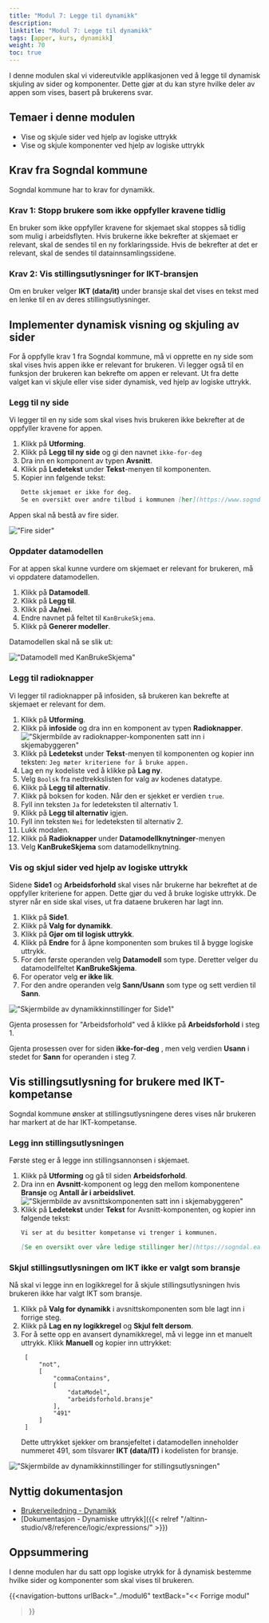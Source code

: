 ```yaml
---
title: "Modul 7: Legge til dynamikk"
description: 
linktitle: "Modul 7: Legge til dynamikk"
tags: [apper, kurs, dynamikk]
weight: 70
toc: true
---
```

 
I denne modulen skal vi videreutvikle applikasjonen ved å legge til dynamisk skjuling av sider og komponenter. Dette gjør 
at du kan styre hvilke deler av appen som vises, basert på brukerens svar.

## Temaer i denne modulen
- Vise og skjule sider ved hjelp av logiske uttrykk
- Vise og skjule komponenter ved hjelp av logiske uttrykk

## Krav fra Sogndal kommune
Sogndal kommune har to krav for dynamikk.

### Krav 1: Stopp brukere som ikke oppfyller kravene tidlig
En bruker som ikke oppfyller kravene for skjemaet skal stoppes så tidlig som mulig i arbeidsflyten. 
Hvis brukerne ikke bekrefter at skjemaet er relevant, skal de sendes til en ny forklaringsside. Hvis de bekrefter at det er relevant,
skal de sendes til datainnsamlingssidene.

### Krav 2: Vis stillingsutlysninger for IKT-bransjen
Om en bruker velger **IKT (data/it)** under bransje skal det vises en tekst med en lenke til en av deres stillingsutlysninger.

## Implementer dynamisk visning og skjuling av sider
For å oppfylle krav 1 fra Sogndal kommune, må vi opprette en ny side som skal vises hvis appen ikke er relevant for brukeren. 
Vi legger også til en funksjon der brukeren kan bekrefte om appen er relevant. Ut fra dette valget kan vi skjule eller vise sider dynamisk, ved hjelp av logiske uttrykk.

### Legg til ny side
Vi legger til en ny side som skal vises hvis brukeren ikke bekrefter at de oppfyller kravene for appen.
1. Klikk på **Utforming**.
2. Klikk på **Legg til ny side** og gi den navnet ```ikke-for-deg``` 
3. Dra inn en komponent av typen **Avsnitt**.
4. Klikk på **Ledetekst** under **Tekst**-menyen til komponenten.
5. Kopier inn følgende tekst: 
    ```md
    Dette skjemaet er ikke for deg.
    Se en oversikt over andre tilbud i kommunen [her](https://www.sogndal.kommune.no/).
    ```
Appen skal nå bestå av fire sider.

!["Fire sider"](fire_sider.png)

### Oppdater datamodellen
For at appen skal kunne vurdere om skjemaet er relevant for brukeren, må vi oppdatere datamodellen.
1. Klikk på **Datamodell**.
2. Klikk på **Legg til**.
3. Klikk på **Ja/nei**.
4. Endre navnet på feltet til ```KanBrukeSkjema```.
5. Klikk på **Generer modeller**.

Datamodellen skal nå se slik ut:

!["Datamodell med KanBrukeSkjema"](datamodell.png)

### Legg til radioknapper
Vi legger til radioknapper på infosiden, så brukeren kan bekrefte at skjemaet er relevant for dem.
1. Klikk på **Utforming**.
2. Klikk på **infoside** og dra inn en komponent av typen **Radioknapper**.
    !["Skjermbilde av radioknapper-komponenten satt inn i skjemabyggeren"](skjemabygger_med_radioknapper.png)
3. Klikk på **Ledetekst** under **Tekst**-menyen til komponenten og kopier inn teksten:
    ```Jeg møter kriteriene for å bruke appen.```
4. Lag en ny kodeliste ved å klikke på **Lag ny**.
5. Velg `Boolsk` fra nedtrekkslisten for valg av kodenes datatype.          
6. Klikk på **Legg til alternativ**.
7. Klikk på boksen for koden. Når den er sjekket er verdien `true`.
8. Fyll inn teksten `Ja` for ledeteksten til alternativ 1.
9. Klikk på **Legg til alternativ** igjen.
10. Fyll inn teksten `Nei` for ledeteksten til alternativ 2.
11. Lukk modalen.
12. Klikk på **Radioknapper** under **Datamodellknytninger**-menyen 
13. Velg **KanBrukeSkjema** som datamodellknytning. 

### Vis og skjul sider ved hjelp av logiske uttrykk
Sidene **Side1** og **Arbeidsforhold** skal vises når brukerne har bekreftet at de oppfyller kriteriene for appen. Dette gjør du 
ved å bruke logiske uttrykk. De styrer når en side skal vises, ut fra dataene brukeren har lagt inn.
1. Klikk på **Side1**.
2. Klikk på **Valg for dynamikk**.
3. Klikk på **Gjør om til logisk uttrykk**.
4. Klikk på **Endre** for å åpne komponenten som brukes til å bygge logiske uttrykk.
5. For den første operanden velg **Datamodell** som type. Deretter velger du datamodellfeltet **KanBrukeSkjema**.
6. For operator velg **er ikke lik**.
7. For den andre operanden velg **Sann/Usann** som type og sett verdien til **Sann**.

!["Skjermbilde av dynamikkinnstillinger for Side1"](dynamikk_Side1.png)

Gjenta prosessen for "Arbeidsforhold" ved å klikke på **Arbeidsforhold** i steg 1.

Gjenta prosessen over for siden **ikke-for-deg** , men velg verdien **Usann** i stedet for **Sann** for operanden i steg 7.

## Vis stillingsutlysning for brukere med IKT-kompetanse
Sogndal kommune ønsker at stillingsutlysningene deres vises når brukeren har markert at de har IKT-kompetanse.
### Legg inn stillingsutlysningen
Første steg er å legge inn stillingsannonsen i skjemaet.
1. Klikk på **Utforming** og gå til siden **Arbeidsforhold**.
2. Dra inn en **Avsnitt**-komponent og legg den mellom komponentene **Bransje** og **Antall år i arbeidslivet**.
   !["Skjermbilde av avsnittskomponenten satt inn i skjemabyggeren"](skjemabygger_med_avsnitt.png)
3. Klikk på **Ledetekst** under **Tekst** for Avsnitt-komponenten, og kopier inn følgende tekst:
    ```md
    Vi ser at du besitter kompetanse vi trenger i kommunen.
    
    [Se en oversikt over våre ledige stillinger her](https://sogndal.easycruit.com/index.html).
    ```
### Skjul stillingsutlysningen om IKT ikke er valgt som bransje
Nå skal vi legge inn en logikkregel for å skjule stillingsutlysningen hvis brukeren ikke har valgt IKT som bransje.
1. Klikk på **Valg for dynamikk** i avsnittskomponenten som ble lagt inn i forrige steg.
2. Klikk på **Lag en ny logikkregel** og **Skjul felt dersom**.
3. For å sette opp en avansert dynamikkregel, må vi legge inn et manuelt uttrykk. Klikk **Manuell** og kopier inn uttrykket:
   ```
    [
        "not",
        [
            "commaContains",
            [
                "dataModel",
                "arbeidsforhold.bransje"
            ],
            "491"
        ]
    ]
    ```
    Dette uttrykket sjekker om bransjefeltet i datamodellen inneholder nummeret 491, som tilsvarer **IKT (data/IT)** i kodelisten for bransje.

!["Skjermbilde av dynamikkinnstillinger for stillingsutlysningen"](dynamikk_stillingsutlysning.png)

## Nyttig dokumentasjon
- [Brukerveiledning - Dynamikk](../../../guides/development/dynamics/)
- [Dokumentasjon - Dynamiske uttrykk]({{< relref "/altinn-studio/v8/reference/logic/expressions/" >}})

## Oppsummering
I denne modulen har du satt opp logiske utrykk for å dynamisk bestemme hvilke sider og komponenter som skal vises til brukeren.

{{<navigation-buttons
  urlBack="../modul6"
  textBack="<< Forrige modul"
>}}